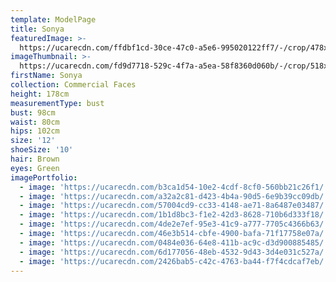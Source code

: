 ```yaml
---
template: ModelPage
title: Sonya
featuredImage: >-
  https://ucarecdn.com/ffdbf1cd-30ce-47c0-a5e6-995020122ff7/-/crop/478x411/0,0/-/preview/
imageThumbnail: >-
  https://ucarecdn.com/fd9d7718-529c-4f7a-a5ea-58f8360d060b/-/crop/518x631/18,0/-/preview/
firstName: Sonya
collection: Commercial Faces
height: 178cm
measurementType: bust
bust: 98cm
waist: 80cm
hips: 102cm
size: '12'
shoeSize: '10'
hair: Brown
eyes: Green
imagePortfolio:
  - image: 'https://ucarecdn.com/b3ca1d54-10e2-4cdf-8cf0-560bb21c26f1/'
  - image: 'https://ucarecdn.com/a32a2c81-d423-4b4a-90d5-6e9b39cc09db/'
  - image: 'https://ucarecdn.com/57004cd9-cc33-4148-ae71-8a6487e03487/'
  - image: 'https://ucarecdn.com/1b1d8bc3-f1e2-42d3-8628-710b6d333f18/'
  - image: 'https://ucarecdn.com/4de2e7ef-95e3-41c9-a777-7705c4366b63/'
  - image: 'https://ucarecdn.com/46e3b514-cbfe-4900-bafa-71f17758e07a/'
  - image: 'https://ucarecdn.com/0484e036-64e8-411b-ac9c-d3d900885485/'
  - image: 'https://ucarecdn.com/6d177056-48eb-4532-9d43-3d4e031c527a/'
  - image: 'https://ucarecdn.com/2426bab5-c42c-4763-ba44-f7f4cdcaf7eb/'
---
```


